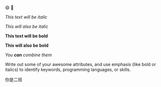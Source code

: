 :smile: :palm_tree:

*This text will be italic*

_This will also be italic_

**This text will be bold**

__This will also be bold__

_You **can** combine them_

Write out some of your awesome attributes, and use emphasis (like bold or italics) to identify keywords, programming languages, or skills. 

你是二班
